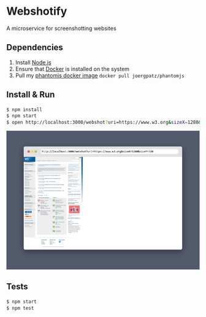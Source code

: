 # Webshotify
A microservice for screenshotting websites

## Dependencies

1. Install [Node.js](https://nodejs.org)
2. Ensure that [Docker](https://www.docker.com/) is installed on the system
3. Pull my [phantomjs docker image](https://hub.docker.com/r/joergpatz/phantomjs/) `docker pull joergpatz/phantomjs`

## Install & Run

```bash
$ npm install
$ npm start
$ open http://localhost:3000/webshot?uri=https://www.w3.org&sizeX=1280&sizeY=720
```

![example](webshotify_example.png)

## Tests

```bash
$ npm start
$ npm test
```